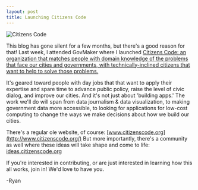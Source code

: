 ```yaml
---
layout: post
title: Launching Citizens Code
---
```


![Citizens Code](http://i.imgur.com/WSmwNUb.jpg)

This blog has gone silent for a few months, but there's a good reason for that! Last week, I attended GovMaker where I launched [Citizens Code: an organization that matches people with domain knowledge of the problems that face our cities and governments, with technically-inclined citizens that want to help to solve those problems.](http://www.citizenscode.org/)

It's geared toward people with day jobs that that want to apply their expertise and spare time to advance public policy, raise the level of civic dialog, and improve our cities. And it's not just about 'building apps.' The work we'll do will span from data journalism & data visualization, to making government data more accessible, to looking for applications for low-cost computing to change the ways we make decisions about how we build our cities.

There's a regular ole website, of course: [www.citizenscode.org](http://www.citizenscode.org/) But more importantly, there's a community as well where these ideas will take shape and come to life: [ideas.citizenscode.org](http://ideas.citizenscode.org/)

If you're interested in contributing, or are just interested in learning how this all works, join in! We'd love to have you.

-Ryan